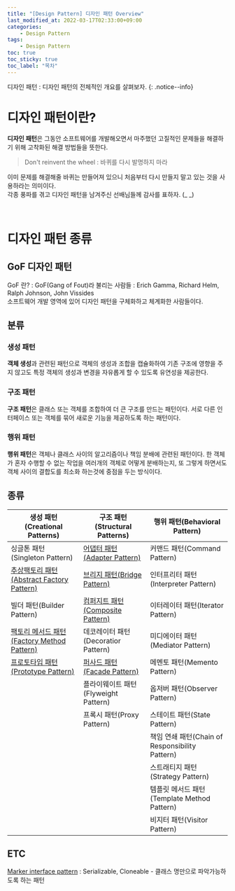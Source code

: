 ```yaml
---
title: "[Design Pattern] 디자인 패턴 Overview"
last_modified_at: 2022-03-17T02:33:00+09:00
categories:
    - Design Pattern
tags:
    - Design Pattern
toc: true
toc_sticky: true
toc_label: "목차"
---
```


디자인 패턴 : 디자인 패턴의 전체적인 개요를 살펴보자.
{: .notice--info}

# 디자인 패턴이란?

**디자인 패턴**은 그동안 소프트웨어를 개발해오면서 마주했던 고질적인 문제들을 해결하기 위해 고착화된 해결 방법들을 뜻한다.

> Don't reinvent the wheel
> : 바퀴를 다시 발명하지 마라 

이미 문제를 해결해줄 바퀴는 만들어져 있으니 처음부터 다시 만들지 말고 있는 것을 사용하라는 의미이다.<br>
각종 풍파를 겪고 디자인 패턴을 남겨주신 선배님들께 감사를 표하자. (_ _)

<br>

# 디자인 패턴 종류

## GoF 디자인 패턴

GoF 란?
: GoF(Gang of Fout)라 불리는 사람들 : Erich Gamma, Richard Helm, Ralph Johnson, John Vissides<br>
소프트웨어 개발 영역에 있어 디자인 패턴을 구체화하고 체계화한 사람들이다.

## 분류

### 생성 패턴
**객체 생성**과 관련된 패턴으로 객체의 생성과 조합을 캡슐화하여 기존 구조에 영향을 주지 않고도 특정 객체의 생성과 변경을 자유롭게 할 수 있도록 유연성을 제공한다.

### 구조 패턴
**구조 패턴**은 클래스 또는 객체를 조합하여 더 큰 구조를 만드는 패턴이다. 서로 다른 인터페이스 또는 객체를 묶어 새로운 기능을 제공하도록 하는 패턴이다.

### 행위 패턴
**행위 패턴**은 객체나 클래스 사이의 알고리즘이나 책임 분배에 관련된 패턴이다. 한 객체가 혼자 수행할 수 없는 작업을 여러개의 객체로 어떻게 분배하는지, 또 그렇게 하면서도 객체 사이의 결합도를 최소화 하는것에 중점을 두는 방식이다.

## 종류

|                                                                                                                     생성 패턴(Creational Patterns) | 구조 패턴(Structural Patterns)                                                                             | 행위 패턴(Behavioral Pattern)                |
|-----------------------------------------------------------------------------------------------------------------------------------------------|--------------------------------------------------------------------------------------------------------|------------------------------------------|
|                                                                                                                      싱글톤 패턴(Singleton Pattern) | [어댑터 패턴(Adapter Pattern)](/design%20pattern/design-pattern-adapter/)        | 커맨드 패턴(Command Pattern)                  |
|                            [추상팩토리 패턴(Abstract Factory Pattern)](/design%20pattern/design-pattern-abstract-factory/) | [브리지 패턴(Bridge Pattern)](/design%20pattern/design-pattern-bridge/)                                     | 인터프리터 패턴(Interpreter Pattern)            |
|                                                                                                                         빌더 패턴(Builder Pattern) | [컴퍼지트 패턴(Composite Pattern)](/design%20pattern/design-pattern-composition/) | 이터레이터 패턴(Iterator Pattern)               |
|                              [팩토리 메서드 패턴(Factory Method Pattern)](/design%20pattern/design-pattern-factory-method/) | 데코레이터 패턴(Decoratior Pattern)                                                                           | 미디에이터 패턴(Mediator Pattern)               |
|                                          [프로토타입 패턴(Prototype Pattern)](/design%20pattern/design-pattern-prototype/) | [퍼사드 패턴(Facade Pattern)](/design%20pattern/design-pattern-facade/)          | 메멘토 패턴(Memento Pattern)                  |
|                                                                                                                                                | 플라이웨이트 패턴(Flyweight Pattern)                                                                           | 옵저버 패턴(Observer Pattern)                 |
|                                                                                                                                                | 프록시 패턴(Proxy Pattern)                                                                                  | 스테이트 패턴(State Pattern)                   |
|                                                                                                                                                |                                                                                                        | 책임 연쇄 패턴(Chain of Responsibility Pattern) | 
|                                                                                                                                                |                                                                                                        | 스트래티지 패턴(Strategy Pattern)               | 
|                                                                                                                                                |                                                                                                        | 템플릿 메서드 패턴(Template Method Pattern)      | 
|                                                                                                                                                |                                                                                                        | 비지터 패턴(Visitor Pattern)                  |


## ETC

[Marker interface pattern](/design%20pattern/design-pattern-marker-interface)
: Serializable, Cloneable - 클래스 명만으로 파악가능하도록 하는 패턴 